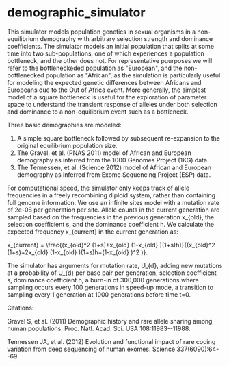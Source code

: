 # demographic_simulator
This simulator models population genetics in sexual organisms in a non-equilibrium demography with arbitrary selection strength and dominance coefficients.  The simulator models an initial population that splits at some time into two sub-populations, one of which experiences a population bottleneck, and the other does not.  For representative puurposes we will refer to the bottleneckeded population as "European", and the non-bottlenecked population as "African", as the simulation is particularly useful for modeling the expected genetic differences between Africans and Europeans due to the Out of Africa event.  More generally, the simplest model of a square bottleneck is useful for the exploration of parameter space to understand the transient response of alleles under both selection and dominance to a non-equilibrium event such as a bottleneck.

Three basic demographies are modeled:  

1) A simple square bottleneck followed by subsequent re-expansion to the original equilibrium population size.
2) The Gravel, et al. (PNAS 2011) model of African and European demography as inferred from the 1000 Genomes Project (1KG) data.
3) The Tennessen, et al. (Science 2012) model of African and European demography as inferred from Exome Sequencing Project (ESP) data.

For computational speed, the simulator only keeps track of allele frequencies in a freely recombining diploid system, rather than containing full genome information.  We use an infinite sites model with a mutation rate of 2e-08 per generation per site.   Allele counts in the current generation are sampled based on the frequencies in the previous generation x_{old}, the selection coefficient s, and the dominance coefficient h.  We calculate the expected frequency x_{current} in the current generation as: 

x_{current} = \frac{(x_{old}^2 (1+s)+x_{old} (1-x_{old} )(1+s)h)}{(x_{old}^2 (1+s)+2x_{old} (1-x_{old} )(1+s)h+(1-x_{old} )^2 )}.

The simulator has arguments for mutation rate, U_{d}, adding new mutations at a probability of U_{d} per base pair per generation, selection coefficient s, dominance coefficient h, a burn-in of 300,000 generations where sampling occurs every 100 generations in speed-up mode, a transition to sampling every 1 generation at 1000 generations before time t=0.  




Citations:

Gravel S, et al. (2011)
Demographic history and rare allele sharing among human populations.
Proc. Natl. Acad. Sci. USA 108:11983--11988.

Tennessen JA, et al. (2012)
Evolution and functional impact of rare coding variation from deep sequencing of human exomes.
Science 337(6090):64--69.
